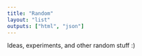 ```yaml
---
title: "Random"
layout: "list"
outputs: ["html", "json"]
--- 
```

Ideas, experiments, and other random stuff :)